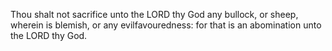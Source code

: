 Thou shalt not sacrifice unto the LORD thy God any bullock, or sheep, wherein is blemish, or any evilfavouredness: for that is an abomination unto the LORD thy God.
